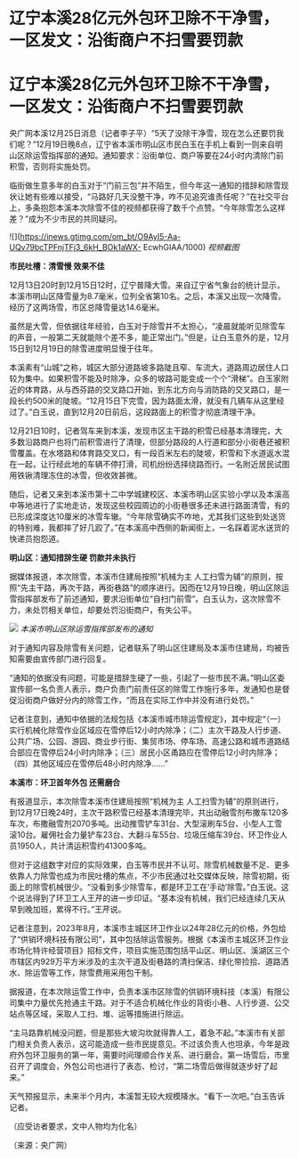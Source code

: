 # 辽宁本溪28亿元外包环卫除不干净雪，一区发文：沿街商户不扫雪要罚款

# 辽宁本溪28亿元外包环卫除不干净雪，一区发文：沿街商户不扫雪要罚款

央广网本溪12月25日消息（记者李子平）“5天了没除干净雪，现在怎么还要罚我们呢？”12月19日晚8点，辽宁省本溪市明山区市民白玉在手机上看到一则来自明山区除运雪指挥部的通知。通知要求：沿街单位、商户等要在24小时内清除门前积雪，否则将实施处罚。

临街做生意多年的白玉对于“门前三包”并不陌生，但今年这一通知的措辞和除雪现状让她有些难以接受，“马路好几天没整干净，咋不见追究谁责任呢？”在社交平台上，多条抱怨本溪本次除雪不佳的视频都获得了数千个点赞。“今年除雪怎么这样差？”成为不少市民的共同疑问。

![](https://inews.gtimg.com/om_bt/O9AyI5-Aa-UQv79bcTPFnjTFj3_6kH_BOk1aWX-
EcwhGIAA/1000) _视频截图_

**市民吐槽：清雪慢 效果不佳**

12月13日20时到12月15日12时，辽宁普降大雪。来自辽宁省气象台的统计显示，本溪市明山区降雪量为8.7毫米，位列全省第10名。之后，本溪又出现一次降雪。经历了这两场雪，市区总降雪量达14.6毫米。

虽然是大雪，但依据往年经验，白玉对于除雪并不太担心，“凌晨就能听见除雪车的声音，一般第二天就能除个差不多，能正常出门。”但是，让白玉意外的是，12月15日到12月19日的除雪进度明显慢于往年。

本溪素有“山城”之称，城区大部分道路坡多路陡且窄、车流大，道路周边居住人口较为集中。如果积雪不能及时除净，众多的坡路可能变成一个个“滑梯”。白玉家附近的体育路，从与西芬路的交叉路口开始，到东北方向与消防路的交叉路口，是一段长约500米的陡坡。“12月15日下完雪，因为路面太滑，就没有几辆车从这里经过了。”白玉说，直到12月20日前后，这段路面上的积雪才彻底清理干净。

12月21日10时，记者驾车来到本溪，发现市区主干路的积雪已经基本清理完，大多数沿路商户也将门前积雪进行了清理，但部分路段的人行道和部分小街巷还被积雪覆盖。在水塔路和体育路交叉口，有一段百米左右的陡坡，积雪和下水道返水混在一起，让行经此地的车辆不停打滑，司机纷纷选择绕路而行。一名附近居民试图用铁锹清理冻住的冰雪，但收效甚微。

随后，记者又来到本溪市第十二中学城建校区、本溪市明山区实验小学以及本溪高中等地进行了实地走访，发现这些校园周边的小街巷很多还未进行路面清雪，有的已形成深度达10厘米的冰雪车辙。“今年除雪确实不咋地，尤其我们这些到处送货的特别难，我都摔了好几跤了。”在本溪高中西侧的新闻街上，一名踩着泥水送货的快递员抱怨道。

**明山区：通知措辞生硬 罚款并未执行**

据媒体报道，本次除雪，本溪市住建局按照“机械为主
人工扫雪为辅”的原则，按照“先主干路，再次干路，再街巷路”的顺序进行。因而在12月19日晚，明山区除运雪指挥部发布了前述通知，要求沿街单位“自扫门前雪”。白玉认为，这次除雪不力，未处罚相关单位，却要处罚沿街商户，有失公平。

![](https://inews.gtimg.com/om_bt/OI7agX7eFhvIBxMnJLOZNePLY2ZEvKpMS3Jyj9kke9ZSsAA/1000)
_本溪市明山区除运雪指挥部发布的通知_

对于通知内容及除雪有关问题，记者联系了明山区住建局及本溪市住建局，均被告知需要由宣传部门进行回复。

“通知的依据没有问题，可能是措辞生硬了一些，引起了一些市民不满。”明山区委宣传部一名负责人表示，商户负责门前责任区的除雪工作施行多年，发通知也是督促沿街商户做好分内的除雪工作，“而且在实际工作中并没有进行处罚。”

记者注意到，通知中依据的法规包括《本溪市城市除运雪规定》，其中规定“（一）实行机械化除雪作业区域应在雪停后12小时内除净；（二）主次干路及人行步道、公共广场、公园、游园、商业步行街、集贸市场、停车场、高速公路和城市道路结合部应在雪停后24小时内除净；（三）居民小区甬路应在雪停后12小时内除净；（四）其他区域应在雪停后48小时内除净……”

**本溪市：环卫首年外包 还需磨合**

有报道显示，本次除雪本溪市住建局按照“机械为主
人工扫雪为辅”的原则进行，到12月17日晚24时，主次干路积雪已经基本清理完毕，共出动融雪剂布撒车120多车次，布撒融雪剂2070多吨。出动推雪铲车31台、大型滚刷车5台、小型人工雪滚10台。雇佣社会力量铲车23台、大翻斗车55台、垃圾压缩车39台、环卫作业人员1950人，共计清运积雪约41300多吨。

但对于这组数字对应的实际效果，白玉等市民并不认可。除雪机械数量不足、更多依靠人力除雪也成为市民吐槽的焦点，不少市民通过社交媒体反映，除雪初期，街面上的除雪机械很少。“没看到多少除雪车，都是环卫工在‘手动’除雪。”白玉说。这个说法得到了环卫工人王芹的进一步印证。“基本没有机械，我们已经连续几天从早到晚加班，累得不行。”王芹说。

记者注意到，2023年8月，本溪市主城区环卫作业以24年28亿元的价格，外包给了“供销环境科技有限公司”，其中包括除运雪服务。根据《本溪市主城区环卫作业市场化特许经营项目》招标文件，项目实施范围包括平山区、明山区、溪湖区三个市辖区内929万平方米涉及的主次干道及街巷路的清扫保洁、绿化带捡拾、道路洒水、除运雪等工作，除雪费用采用包干制。

据报道，在本次除运雪工作中，负责本溪市区除雪的供销环境科技（本溪）有限公司集中力量优先抢通主干路。对于不适合机械化作业的背街小巷、人行步道、公交站点等区域，采取人工扫、堆、运等措施进行除运。

“主马路靠机械没问题，但是那些大坡沟坎就得靠人工，着急不起。”本溪市有关部门相关负责人表示，这可能造成一些市民提意见。不过该负责人也坦承，今年是政府外包环卫服务的第一年，需要时间理顺合作关系、进行磨合。第一场雪后，市里召开了调度会，外包公司也进行了表态、检讨，“第二场雪后做得就逐步好了起来。”

天气预报显示，未来半个月内，本溪暂无较大规模降水。“看下一次吧。”白玉告诉记者。

（应受访者要求，文中人物均为化名）

（来源：央广网）

